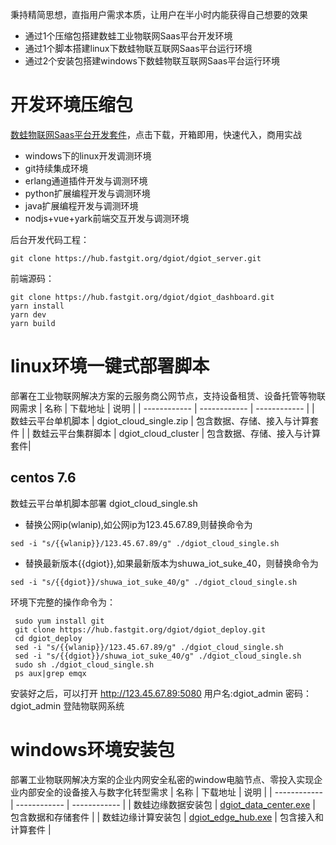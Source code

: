  秉持精简思想，直指用户需求本质，让用户在半小时内能获得自己想要的效果

 - 通过1个压缩包搭建数蛙工业物联网Saas平台开发环境
 - 通过1个脚本搭建linux下数蛙物联互联网Saas平台运行环境
 - 通过2个安装包搭建windows下数蛙物联互联网Saas平台运行环境

 
# 开发环境压缩包
   [ 数蛙物联网Saas平台开发套件](http://dgiot-1253666439.cos.ap-shanghai-fsi.myqcloud.com/dgiot/deploy/dgiot_develop_tools.zip)，点击下载，开箱即用，快速代入，商用实战
  - windows下的linux开发调测环境
  - git持续集成环境
  - erlang通道插件开发与调测环境
  - python扩展编程开发与调测环境
  - java扩展编程开发与调测环境
  - nodjs+vue+yark前端交互开发与调测环境

 
 后台开发代码工程：
 
 ```
 git clone https://hub.fastgit.org/dgiot/dgiot_server.git
 ```
 
 前端源码：
 ```
 git clone https://hub.fastgit.org/dgiot/dgiot_dashboard.git
 yarn install
 yarn dev
 yarn build
 ```
  
# linux环境一键式部署脚本
部署在工业物联网解决方案的云服务商公网节点，支持设备租赁、设备托管等物联网需求
| 名称 | 下载地址 | 说明   |
| ------------ | ------------ | ------------ |
|  数蛙云平台单机脚本 |  dgiot_cloud_single.zip |  包含数据、存储、接入与计算套件 |
|  数蛙云平台集群脚本 |  dgiot_cloud_cluster |  包含数据、存储、接入与计算套件|

## centos 7.6 
 数蛙云平台单机脚本部署
 dgiot_cloud_single.sh
 + 替换公网ip(wlanip),如公网ip为123.45.67.89,则替换命令为
 ```
sed -i "s/{{wlanip}}/123.45.67.89/g" ./dgiot_cloud_single.sh
 ```
 + 替换最新版本{{dgiot}},如果最新版本为shuwa_iot_suke_40，则替换命令为
 
 ```
 sed -i "s/{{dgiot}}/shuwa_iot_suke_40/g" ./dgiot_cloud_single.sh
  ```

环境下完整的操作命令为：
```shell script
 sudo yum install git
 git clone https://hub.fastgit.org/dgiot/dgiot_deploy.git
 cd dgiot_deploy
 sed -i "s/{{wlanip}}/123.45.67.89/g" ./dgiot_cloud_single.sh
 sed -i "s/{{dgiot}}/shuwa_iot_suke_40/g" ./dgiot_cloud_single.sh
 sudo sh ./dgiot_cloud_single.sh
 ps aux|grep emqx
 ```
安装好之后，可以打开 http://123.45.67.89:5080 用户名:dgiot_admin  密码：dgiot_admin  登陆物联网系统

# windows环境安装包
部署工业物联网解决方案的企业内网安全私密的window电脑节点、零投入实现企业内部安全的设备接入与数字化转型需求
 | 名称 | 下载地址 | 说明   |
| ------------ | ------------ | ------------ |
|  数蛙边缘数据安装包 |  [dgiot_data_center.exe](http://dgiot-1253666439.cos.ap-shanghai-fsi.myqcloud.com/dgiot/deploy/dgiot_data_center.exe) |  包含数据和存储套件 |
|  数蛙边缘计算安装包 |  [dgiot_edge_hub.exe](http://dgiot-1253666439.cos.ap-shanghai-fsi.myqcloud.com/dgiot/deploy/dgiot_edge_hub.exe) |  包含接入和计算套件 |

